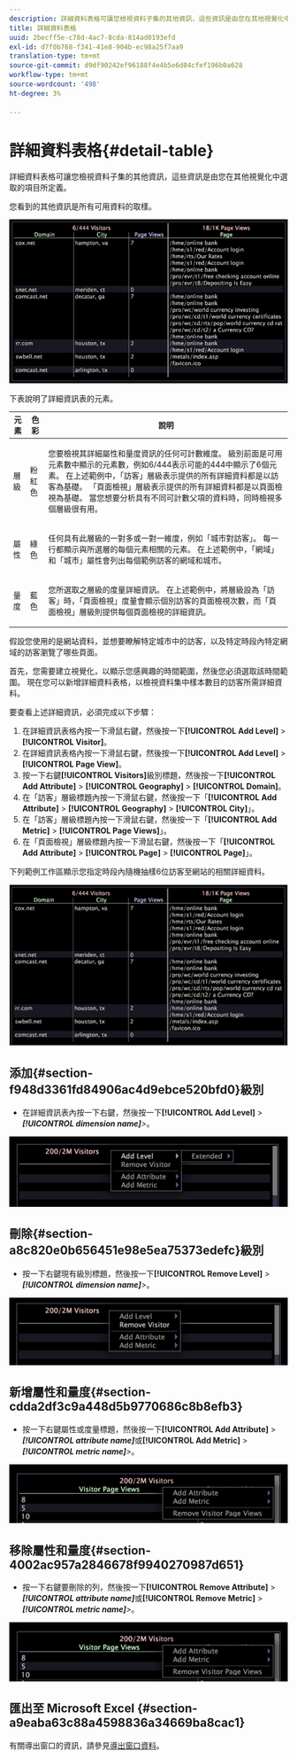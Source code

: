 ```yaml
---
description: 詳細資料表格可讓您檢視資料子集的其他資訊，這些資訊是由您在其他視覺化中選取的項目所定義。
title: 詳細資料表格
uuid: 2becff5e-c78d-4ac7-8cda-814ad0193efd
exl-id: d7f0b768-f341-41e8-904b-ec98a25f7aa9
translation-type: tm+mt
source-git-commit: d9df90242ef96188f4e4b5e6d04cfef196b0a628
workflow-type: tm+mt
source-wordcount: '498'
ht-degree: 3%

---
```


# 詳細資料表格{#detail-table}

詳細資料表格可讓您檢視資料子集的其他資訊，這些資訊是由您在其他視覺化中選取的項目所定義。

您看到的其他資訊是所有可用資料的取樣。

![](assets/vis_details.png)

下表說明了詳細資訊表的元素。

<table id="table_C88C7F7F5AEA4820B908923E45CC0A62"> 
 <thead> 
  <tr> 
   <th colname="col1" class="entry"> 元素 </th> 
   <th colname="col02" class="entry"> 色彩 </th> 
   <th colname="col2" class="entry"> 說明 </th> 
  </tr> 
 </thead>
 <tbody> 
  <tr> 
   <td colname="col1"> <p>層級 </p> </td> 
   <td colname="col02"> <p>粉紅色 </p> </td> 
   <td colname="col2"> <p>您要檢視其詳細屬性和量度資訊的任何可計數維度。 級別前面是可用元素數中顯示的元素數，例如6/444表示可能的444中顯示了6個元素。 在上述範例中，「訪客」層級表示提供的所有詳細資料都是以訪客為基礎。 「頁面檢視」層級表示提供的所有詳細資料都是以頁面檢視為基礎。 當您想要分析具有不同可計數父項的資料時，同時檢視多個層級很有用。 </p> </td> 
  </tr> 
  <tr> 
   <td colname="col1"> <p>屬性 </p> </td> 
   <td colname="col02"> <p>綠色 </p> </td> 
   <td colname="col2"> <p>任何具有此層級的一對多或一對一維度，例如「城市對訪客」。 每一行都顯示與所選層的每個元素相關的元素。 在上述範例中，「網域」和「城市」屬性會列出每個範例訪客的網域和城市。 </p> </td> 
  </tr> 
  <tr> 
   <td colname="col1"> <p>量度 </p> </td> 
   <td colname="col02"> <p>藍色 </p> </td> 
   <td colname="col2"> <p>您所選取之層級的度量詳細資訊。 在上述範例中，將層級設為「訪客」時，「頁面檢視」度量會顯示個別訪客的頁面檢視次數，而「頁面檢視」層級則提供每個頁面檢視的詳細資訊。 </p> </td> 
  </tr> 
 </tbody> 
</table>

假設您使用的是網站資料，並想要瞭解特定城市中的訪客，以及特定時段內特定網域的訪客瀏覽了哪些頁面。

首先，您需要建立視覺化，以顯示您感興趣的時間範圍，然後您必須選取該時間範圍。 現在您可以新增詳細資料表格，以檢視資料集中樣本數目的訪客所需詳細資料。

要查看上述詳細資訊，必須完成以下步驟：

1. 在詳細資訊表格內按一下滑鼠右鍵，然後按一下&#x200B;**[!UICONTROL Add Level]** > **[!UICONTROL Visitor]**。
1. 在詳細資訊表格內按一下滑鼠右鍵，然後按一下&#x200B;**[!UICONTROL Add Level]** > **[!UICONTROL Page View]**。
1. 按一下右鍵&#x200B;**[!UICONTROL Visitors]**&#x200B;級別標題，然後按一下&#x200B;**[!UICONTROL Add Attribute]** > **[!UICONTROL Geography]** > **[!UICONTROL Domain]**。
1. 在「訪客」層級標題內按一下滑鼠右鍵，然後按一下「**[!UICONTROL Add Attribute]** > **[!UICONTROL Geography]** > **[!UICONTROL City]**」。
1. 在「訪客」層級標題內按一下滑鼠右鍵，然後按一下「**[!UICONTROL Add Metric]** > **[!UICONTROL Page Views]**」。
1. 在「頁面檢視」層級標題內按一下滑鼠右鍵，然後按一下「**[!UICONTROL Add Attribute]** > **[!UICONTROL Page]** > **[!UICONTROL Page]**」。

下列範例工作區顯示您指定時段內隨機抽樣6位訪客至網站的相關詳細資料。

![](assets/client-tab1.png)

## 添加{#section-f948d3361fd84906ac4d9ebce520bfd0}級別

* 在詳細資訊表內按一下右鍵，然後按一下&#x200B;**[!UICONTROL Add Level]** > ***[!UICONTROL dimension name]**>*。

![](assets/mnu_DetailsTable_AddLevel.png)

## 刪除{#section-a8c820e0b656451e98e5ea75373edefc}級別

* 按一下右鍵現有級別標題，然後按一下&#x200B;**[!UICONTROL Remove Level]** > ***[!UICONTROL dimension name]**>*。

![](assets/mnu_DetailsTable_Level.png)

## 新增屬性和量度{#section-cdda2df3c9a448d5b9770686c8b8efb3}

* 按一下右鍵屬性或度量標題，然後按一下&#x200B;**[!UICONTROL Add Attribute]** > ***[!UICONTROL attribute name]***&#x200B;或&#x200B;**[!UICONTROL Add Metric]** > ***[!UICONTROL metric name]**>*。

![](assets/mnu_DetailsTable.png)

## 移除屬性和量度{#section-4002ac957a2846678f9940270987d651}

* 按一下右鍵要刪除的列，然後按一下&#x200B;**[!UICONTROL Remove Attribute]** > ***[!UICONTROL attribute name]***&#x200B;或&#x200B;**[!UICONTROL Remove Metric]** > ***[!UICONTROL metric name]**>*。

![](assets/mnu_DetailsTable.png)

## 匯出至 Microsoft Excel {#section-a9eaba63c88a4598836a34669ba8cac1}

有關導出窗口的資訊，請參見[導出窗口資料](../../../home/c-get-started/c-wk-win-wksp/c-exp-win-data.md#concept-8df61d64ed434cc5a499023c44197349)。

